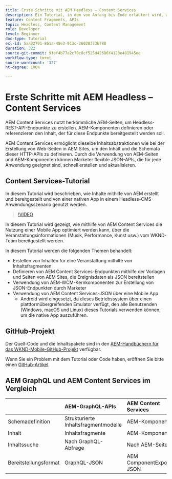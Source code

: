 ```yaml
---
title: Erste Schritte mit AEM Headless – Content Services
description: Ein Tutorial, in dem von Anfang bis Ende erläutert wird, wie Inhalte mithilfe von AEM Headless aufgebaut und bereitgestellt werden können.
feature: Content Fragments, APIs
topic: Headless, Content Management
role: Developer
level: Beginner
doc-type: Tutorial
exl-id: 5aa32791-861a-48e3-913c-36028373b788
duration: 322
source-git-commit: 9fef4b77a2c70c8cf525d42686f4120e481945ee
workflow-type: tm+mt
source-wordcount: '327'
ht-degree: 100%

---
```


# Erste Schritte mit AEM Headless – Content Services

AEM Content Services nutzt herkömmliche AEM-Seiten, um Headless-REST-API-Endpunkte zu erstellen. AEM-Komponenten definieren oder referenzieren den Inhalt, der für diese Endpunkte bereitgestellt werden soll.

AEM Content Services ermöglicht dieselbe Inhaltsabstraktionen wie bei der Erstellung von Web-Seiten in AEM Sites, um den Inhalt und die Schemata dieser HTTP-APIs zu definieren. Durch die Verwendung von AEM-Seiten und AEM-Komponenten können Marketer flexible JSON-APIs, die für jede Anwendung geeignet sind, schnell erstellen und aktualisieren.

## Content Services-Tutorial

In diesem Tutorial wird beschrieben, wie Inhalte mithilfe von AEM erstellt und bereitgestellt und von einer nativen App in einem Headless-CMS-Anwendungsszenario genutzt werden.

>[!VIDEO](https://video.tv.adobe.com/v/28315?quality=12&learn=on)

In diesem Tutorial wird gezeigt, wie mithilfe von AEM Content Services die Nutzung einer Mobile App optimiert werden kann, über die Veranstaltungsinformationen (Musik, Performance, Kunst usw.) vom WKND-Team bereitgestellt werden.

In diesem Tutorial werden die folgenden Themen behandelt:

* Erstellen von Inhalten für eine Veranstaltung mithilfe von Inhaltsfragmenten
* Definieren von AEM Content Services-Endpunkten mithilfe der Vorlagen und Seiten von AEM Sites, die Ereignisdaten als JSON bereitstellen
* Verwendung von AEM-WCM-Kernkomponenten zur Erstellung von JSON-Endpunkten durch Marketer
* Verwendung von AEM Content Services-JSON über eine Mobile App
   * Android wird eingesetzt, da dieses Betriebssystem über einen plattformübergreifenden Emulator verfügt, den alle Benutzenden (Windows, macOS und Linux) dieses Tutorials verwenden können, um die native App auszuführen.

## GitHub-Projekt

Der Quell-Code und die Inhaltspakete sind in den [AEM-Handbüchern für das WKND-Mobile-GitHub-Projekt](https://github.com/adobe/aem-guides-wknd-mobile) verfügbar.

Wenn Sie ein Problem mit dem Tutorial oder Code haben, eröffnen Sie bitte einen [GitHub-Artikel](https://github.com/adobe/aem-guides-wknd-mobile/issues).

## AEM GraphQL und AEM Content Services im Vergleich

|                                | AEM-GraphQL-APIs | AEM Content Services |
|--------------------------------|:-----------------|:---------------------|
| Schemadefinition | Strukturierte Inhaltsfragmentmodelle | AEM-Komponenten |
| Inhalt | Inhaltsfragmente | AEM-Komponenten |
| Inhaltssuche | Nach GraphQL-Abfrage | Nach AEM-Seite |
| Bereitstellungsformat | GraphQL-JSON | AEM ComponentExporter-JSON |
